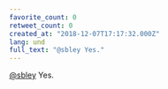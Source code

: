 ```yaml
---
favorite_count: 0
retweet_count: 0
created_at: "2018-12-07T17:17:32.000Z"
lang: und
full_text: "@sbley Yes."
---
```


[@sbley](https://twitter.com/sbley) Yes.
